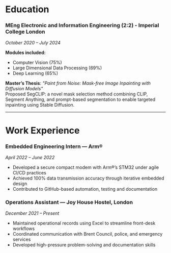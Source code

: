 # Education

### MEng Electronic and Information Engineering (2:2) - Imperial College London
*October 2020 – July 2024* 

**Modules included:**
* Computer Vision (75%)  
* Large Dimensional Data Processing (69%)  
* Deep Learning (65%)  

**Master’s Thesis**: *"Paint from Noise: Mask-free Image Inpainting with Diffusion Models"*  
Proposed SegCLIP: a novel mask selection method combining CLIP, Segment Anything, and prompt-based segmentation to enable targeted inpainting using Stable Diffusion.

---

# Work Experience

### Embedded Engineering Intern — Arm®
*April 2022 – June 2022*  
- Developed a secure compact modem with Arm®’s STM32 under agile CI/CD practices  
- Achieved 100% data transmission accuracy through iterative embedded design  
- Contributed to GitHub-based automation, testing and documentation

### Operations Assistant — Joy House Hostel, London  
*December 2021 – Present* 
- Maintained operational records using Excel to streamline front-desk workflows  
- Coordinated communication with Brent Council, police, and emergency services  
- Developed high-pressure problem-solving and documentation skills
